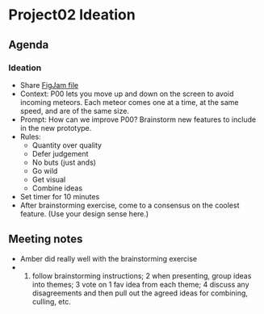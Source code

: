 # Project02 Ideation

## Agenda

### Ideation

- Share [FigJam file](https://www.figma.com/file/aBs8LAz2j8Jr4bAB3aXHt4/P02_Ideating?node-id=0%3A1)
- Context: P00 lets you move up and down on the screen to avoid incoming meteors. Each meteor comes one at a time, at the same speed, and are of the same size.
- Prompt: How can we improve P00? Brainstorm new features to include in the new prototype.
- Rules:
    - Quantity over quality
    - Defer judgement
    - No buts (just ands)
    - Go wild
    - Get visual
    - Combine ideas
- Set timer for 10 minutes
- After brainstorming exercise, come to a consensus on the coolest feature. (Use your design sense here.)

## Meeting notes

- Amber did really well with the brainstorming exercise
- 1. follow brainstorming instructions; 2 when presenting, group ideas into themes; 3 vote on 1 fav idea from each theme; 4 discuss any disagreements and then pull out the agreed ideas for combining, culling, etc.